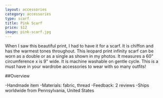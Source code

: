 ```yaml
---
layout: accessories
category: accessories
type: scarf
title: Pink Scarf
price: $12
image: pink-scarf.jpg
---
```


When I saw this beautiful print, I had to have it for a scarf. It is chiffon and has the warmest tones throughout. This leopard print infinity scarf can be worn as a double or as a single as shown in my photos. It measures a 60" circumference x is 9" wide. It is machine washable on gentle cycle. This is a must have in your wardrobe accessories to wear with so many outfits!

##Overview

-Handmade item
-Materials: fabric, thread
-Feedback: 2 reviews
-Ships worldwide from Pennsylvania, United States